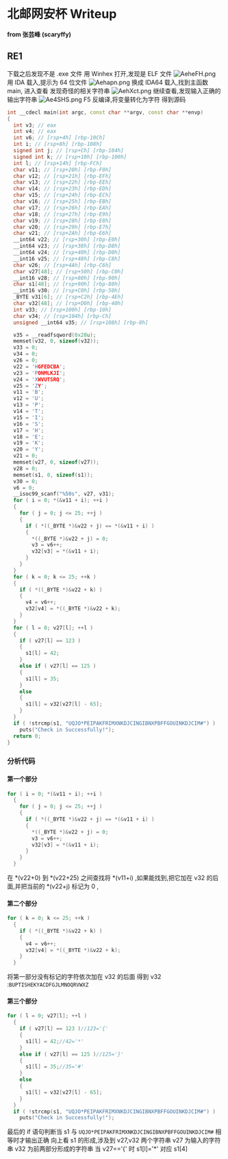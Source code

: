 # 北邮网安杯 Writeup
**from 张芸峰 (scaryffy)**
## RE1
下载之后发现不是 .exe 文件
用 Winhex 打开,发现是 ELF 文件
![AeheFH.png](https://s2.ax1x.com/2019/03/17/AeheFH.png)
用 IDA 载入,提示为 64 位文件
![Aehapn.png](https://s2.ax1x.com/2019/03/17/Aehapn.png)
换成 IDA64 载入,找到主函数 main, 进入查看
发现奇怪的相关字符串
![AehXct.png](https://s2.ax1x.com/2019/03/17/AehXct.png)
继续查看,发现输入正确的输出字符串
![Ae4SHS.png](https://s2.ax1x.com/2019/03/17/Ae4SHS.png)
F5 反编译,将变量转化为字符
得到源码
```cpp
int __cdecl main(int argc, const char **argv, const char **envp)
{
  int v3; // eax
  int v4; // eax
  int v6; // [rsp+4h] [rbp-10Ch]
  int i; // [rsp+8h] [rbp-108h]
  signed int j; // [rsp+Ch] [rbp-104h]
  signed int k; // [rsp+10h] [rbp-100h]
  int l; // [rsp+14h] [rbp-FCh]
  char v11; // [rsp+20h] [rbp-F0h]
  char v12; // [rsp+21h] [rbp-EFh]
  char v13; // [rsp+22h] [rbp-EEh]
  char v14; // [rsp+23h] [rbp-EDh]
  char v15; // [rsp+24h] [rbp-ECh]
  char v16; // [rsp+25h] [rbp-EBh]
  char v17; // [rsp+26h] [rbp-EAh]
  char v18; // [rsp+27h] [rbp-E9h]
  char v19; // [rsp+28h] [rbp-E8h]
  char v20; // [rsp+29h] [rbp-E7h]
  char v21; // [rsp+2Ah] [rbp-E6h]
  __int64 v22; // [rsp+30h] [rbp-E0h]
  __int64 v23; // [rsp+38h] [rbp-D8h]
  __int64 v24; // [rsp+40h] [rbp-D0h]
  __int16 v25; // [rsp+48h] [rbp-C8h]
  char v26; // [rsp+4Ah] [rbp-C6h]
  char v27[48]; // [rsp+50h] [rbp-C0h]
  __int16 v28; // [rsp+80h] [rbp-90h]
  char s1[48]; // [rsp+90h] [rbp-80h]
  __int16 v30; // [rsp+C0h] [rbp-50h]
  _BYTE v31[6]; // [rsp+C2h] [rbp-4Eh]
  char v32[48]; // [rsp+D0h] [rbp-40h]
  int v33; // [rsp+100h] [rbp-10h]
  char v34; // [rsp+104h] [rbp-Ch]
  unsigned __int64 v35; // [rsp+108h] [rbp-8h]

  v35 = __readfsqword(0x28u);
  memset(v32, 0, sizeof(v32));
  v33 = 0;
  v34 = 0;
  v26 = 0;
  v22 = 'HGFEDCBA';
  v23 = 'PONMLKJI';
  v24 = 'XWVUTSRQ';
  v25 = 'ZY';
  v11 = 'B';
  v12 = 'U';
  v13 = 'P';
  v14 = 'T';
  v15 = 'I';
  v16 = 'S';
  v17 = 'H';
  v18 = 'E';
  v19 = 'K';
  v20 = 'Y';
  v21 = 0;
  memset(v27, 0, sizeof(v27));
  v28 = 0;
  memset(s1, 0, sizeof(s1));
  v30 = 0;
  v6 = 0;
  __isoc99_scanf("%50s", v27, v31);
  for ( i = 0; *(&v11 + i); ++i )
  {
    for ( j = 0; j <= 25; ++j )
    {
      if ( *((_BYTE *)&v22 + j) == *(&v11 + i) )
      {
        *((_BYTE *)&v22 + j) = 0;
        v3 = v6++;
        v32[v3] = *(&v11 + i);
      }
    }
  }
  for ( k = 0; k <= 25; ++k )
  {
    if ( *((_BYTE *)&v22 + k) )
    {
      v4 = v6++;
      v32[v4] = *((_BYTE *)&v22 + k);
    }
  }
  for ( l = 0; v27[l]; ++l )
  {
    if ( v27[l] == 123 )
    {
      s1[l] = 42;
    }
    else if ( v27[l] == 125 )
    {
      s1[l] = 35;
    }
    else
    {
      s1[l] = v32[v27[l] - 65];
    }
  }
  if ( !strcmp(s1, "UQJO*PEIPAKFRIMXNKDJCINGIBNXPBFFGOUINKDJCIM#") )
    puts("Check in Successfully!");
  return 0;
}
```
### 分析代码
#### 第一个部分
```cpp
for ( i = 0; *(&v11 + i); ++i )
  {
    for ( j = 0; j <= 25; ++j )
    {
      if ( *((_BYTE *)&v22 + j) == *(&v11 + i) )
      {
        *((_BYTE *)&v22 + j) = 0;
        v3 = v6++;
        v32[v3] = *(&v11 + i);
      }
    }
  }
```
在 *(v22+0) 到 *(v22+25) 之间查找将 *(v11+i) ,如果能找到,把它加在 v32 的后面,并把当前的 *(v22+j) 标记为 0 ,
#### 第二个部分
```cpp
for ( k = 0; k <= 25; ++k )
  {
    if ( *((_BYTE *)&v22 + k) )
    {
      v4 = v6++;
      v32[v4] = *((_BYTE *)&v22 + k);
    }
  }
```
将第一部分没有标记的字符依次加在 v32 的后面
得到 v32 :`BUPTISHEKYACDFGJLMNOQRVWXZ`
#### 第三个部分
```cpp
for ( l = 0; v27[l]; ++l )
  {
    if ( v27[l] == 123 )//123='{'
    {
      s1[l] = 42;//42='*'
    }
    else if ( v27[l] == 125 )//125='}'
    {
      s1[l] = 35;//35='#'
    }
    else
    {
      s1[l] = v32[v27[l] - 65];
    }
  }
  if ( !strcmp(s1, "UQJO*PEIPAKFRIMXNKDJCINGIBNXPBFFGOUINKDJCIM#") )
    puts("Check in Successfully!");
```
最后的 if 语句判断当 s1 与 `UQJO*PEIPAKFRIMXNKDJCINGIBNXPBFFGOUINKDJCIM#` 相等时才输出正确
向上看 s1 的形成,涉及到 v27,v32 两个字符串
v27 为输入的字符串
v32 为前两部分形成的字符串
当 v27=='{' 时 s1[l]='*' 对应 s1[4]
<!--stackedit_data:
eyJoaXN0b3J5IjpbLTg2NzkwNDY5NF19
-->